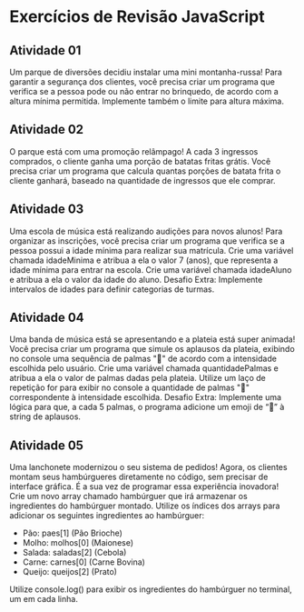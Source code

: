 # Exercícios de Revisão JavaScript

## Atividade 01

Um parque de diversões decidiu instalar uma mini montanha-russa! Para garantir a segurança dos clientes, você precisa criar um programa que verifica se a pessoa pode ou não entrar no brinquedo, de acordo com a altura mínima permitida. Implemente também o limite para altura máxima.

## Atividade 02

O parque está com uma promoção relâmpago! A cada 3 ingressos comprados, o cliente ganha uma porção de batatas fritas grátis. Você precisa criar um programa que calcula quantas porções de batata frita o cliente ganhará, baseado na quantidade de ingressos que ele comprar.

## Atividade 03

Uma escola de música está realizando audições para novos alunos! Para organizar as inscrições, você precisa criar um programa que verifica se a pessoa possui a idade mínima para realizar sua matrícula. Crie uma variável chamada idadeMinima e atribua a ela o valor 7 (anos), que representa a idade mínima para entrar na escola. Crie uma variável chamada idadeAluno e atribua a ela o valor da idade do aluno.
Desafio Extra:
Implemente intervalos de idades para definir categorias de turmas.

## Atividade 04

Uma banda de música está se apresentando e a plateia está super animada! Você precisa criar um programa que simule os aplausos da plateia, exibindo no console uma sequência de palmas "👏" de acordo com a intensidade escolhida pelo usuário. Crie uma variável chamada quantidadePalmas e atribua a ela o valor de palmas dadas pela plateia. Utilize um laço de repetição for para exibir no console a quantidade de palmas "👏" correspondente à intensidade escolhida.
Desafio Extra:
Implemente uma lógica para que, a cada 5 palmas, o programa adicione um emoji de “🎉” à string de aplausos.

## Atividade 05

Uma lanchonete modernizou o seu sistema de pedidos! Agora, os clientes montam seus hambúrgueres diretamente no código, sem precisar de interface gráfica. É a sua vez de programar essa experiência inovadora! Crie um novo array chamado hambúrguer que irá armazenar os ingredientes do hambúrguer montado. Utilize os índices dos arrays para adicionar os seguintes ingredientes ao hambúrguer:

- Pão: paes[1] (Pão Brioche)
- Molho: molhos[0] (Maionese)
- Salada: saladas[2] (Cebola)
- Carne: carnes[0] (Carne Bovina)
- Queijo: queijos[2] (Prato)

Utilize console.log() para exibir os ingredientes do hambúrguer no terminal, um em cada linha.